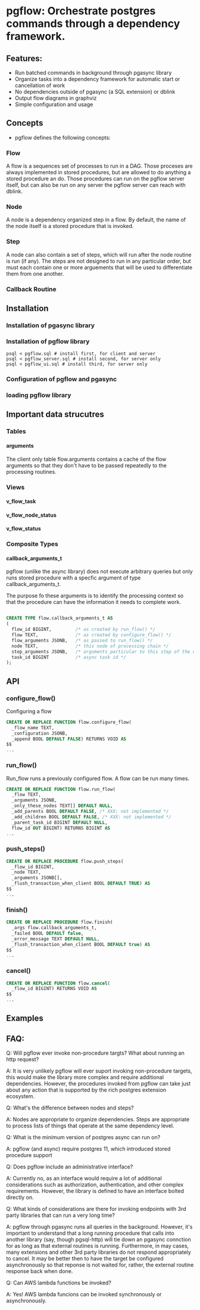 # pgflow: Orchestrate postgres commands through a dependency framework.

## Features:
* Run batched commands in background through pgasync library
* Organize tasks into a dependency framework for automatic start or 
  cancellation of work
* No dependencies outside of pgasync (a SQL extension) or dblink
* Output flow diagrams in graphviz 
* Simple configuration and usage

## Concepts
* pgflow defines the following concepts:
### Flow
A flow is a sequences set of processes to run in a DAG.  Those proceses are
always implemented in stored procedures, but are allowed to do anything a stored
procedure an do. Those procedures can run on the pgflow server itself, but can
also be run on any server the pgflow server can reach with dblink.

### Node
A node is a dependency organized step in a flow.  By default, the name of the 
node itself is a stored procedure that is invoked.  


### Step
A node can also contain a set of steps, which will run after the node routine is 
run (if any).  The steps are not designed to run in any particular order, but 
must each contain one or more arguements that will be used to differentiate them
from one another.

### Callback Routine

## Installation

### Installation of pgasync library

### Installation of pgflow library

```shell
psql < pgflow.sql # install first, for client and server
psql < pgflow_server.sql # install second, for server only
psql < pgflow_ui.sql # install third, for server only
```

### Configuration of pgflow and pgasync

### loading pgflow library 

## Important data strucutres

### Tables

#### arguments

The client only table flow.arguments contains a cache of the flow arguments so
that they don't have to be passed repeatedly to the processing routines.

### Views
#### v_flow_task
#### v_flow_node_status
#### v_flow_status

### Composite Types
#### callback_arguments_t

pgflow (unlike the async library) does not execute arbitrary queries but only 
runs stored procedure with a specfic argument of type callback_arguments_t.

The purpose fo these arguments is to identify the processing context so that 
the procedure can have the information it needs to complete work.

```sql

CREATE TYPE flow.callback_arguments_t AS
(
  flow_id BIGINT,         /* as created by run_flow() */
  flow TEXT,              /* as created by configure_flow() */
  flow_arguments JSONB,   /* as passed to run_flow() */
  node TEXT,              /* this node of processing chain */
  step_arguments JSONB,   /* arguments particular to this step of the node */
  task_id BIGINT          /* async task id */
);

```


## API

### configure_flow()

Configuring a flow

```sql
CREATE OR REPLACE FUNCTION flow.configure_flow(
  _flow_name TEXT,
  _configuration JSONB,
  _append BOOL DEFAULT FALSE) RETURNS VOID AS
$$
...
```

### run_flow() 
Run_flow runs a previously configured flow.  A flow can be run many times. 

```sql
CREATE OR REPLACE FUNCTION flow.run_flow(
  _flow TEXT,
  _arguments JSONB,
  _only_these_nodes TEXT[] DEFAULT NULL, 
  _add_parents BOOL DEFAULT FALSE, /* XXX: not implemented */
  _add_children BOOL DEFAULT FALSE, /* XXX: not implemented */
  _parent_task_id BIGINT DEFAULT NULL,
  flow_id OUT BIGINT) RETURNS BIGINT AS
...
```

### push_steps()

```sql
CREATE OR REPLACE PROCEDURE flow.push_steps(
  _flow_id BIGINT,  
  _node TEXT,
  _arguments JSONB[],
  _flush_transaction_when_client BOOL DEFAULT TRUE) AS
$$
...
```

### finish()

```sql
CREATE OR REPLACE PROCEDURE flow.finish(
  _args flow.callback_arguments_t,
  _failed BOOL DEFAULT false,
  _error_message TEXT DEFAULT NULL,
  _flush_transaction_when_client BOOL DEFAULT true) AS
$$
...
```

### cancel()


```sql
CREATE OR REPLACE FUNCTION flow.cancel(
  _flow_id BIGINT) RETURNS VOID AS
$$
...
```

## Examples


## FAQ: 
  Q: Will pgflow ever invoke non-procedure targts?  What about running an http
     request?

  A: It is very unlikely pgflow will ever suport invoking non-procedure targets,
     this would make the library more complex and require additional 
     dependencies.  However, the procedures invoked from pgflow can take just 
     about any action that is supported by the rich postgres extension 
     ecosystem.

  Q: What's the difference between nodes and steps?

  A: Nodes are appropriate to organize dependencies. Steps are appropriate to 
     process lists of things that operate at the same dependency level. 

  Q: What is the minimum version of postgres async can run on?

  A: pgflow (and async) require postgres 11, which introduced stored procedure 
     support

  Q: Does pgflow include an administrative interface?  

  A: Currently no, as an interface would require a lot of additional 
     considerations such as authorization, authentication, and other complex 
     requirements.  However,  the library is defined to have an interface bolted 
     directly on. 

  Q: What kinds of considerations are there for invoking endpoints with 3rd 
     party libraries that can run a very long time?

  A: pgflow through pgasync runs all queries in the background.  However, it's 
     important to understand that a long running procedure that calls into 
     another library (say, though pgsql-http) will tie down an pgasync 
     connction for as long as that external routines is running. Furthermore,
     in may cases, many extensions and other 3rd party libraries do not 
     respond appropriately to cancel.  It may be better then to have the 
     target be configured asynchronously so that reponse is not waited for,
     rather, the external routine response back when done. 

  Q: Can AWS lambda functions be invoked?

  A: Yes! AWS lambda funcions can be invoked synchronously or asynchronously.     



  


